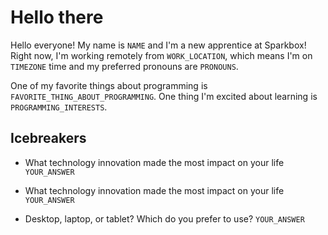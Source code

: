 # Hello there

Hello everyone! My name is `NAME` and I'm a new apprentice at Sparkbox! Right now, I'm working remotely from `WORK_LOCATION`, which means I'm on `TIMEZONE` time and my preferred pronouns are `PRONOUNS`.

One of my favorite things about programming is `FAVORITE_THING_ABOUT_PROGRAMMING`. One thing I'm excited about learning is `PROGRAMMING_INTERESTS`.

## Icebreakers

* What technology innovation made the most impact on your life
`YOUR_ANSWER`

* What technology innovation made the most impact on your life
`YOUR_ANSWER`

* Desktop, laptop, or tablet? Which do you prefer to use?
`YOUR_ANSWER`
